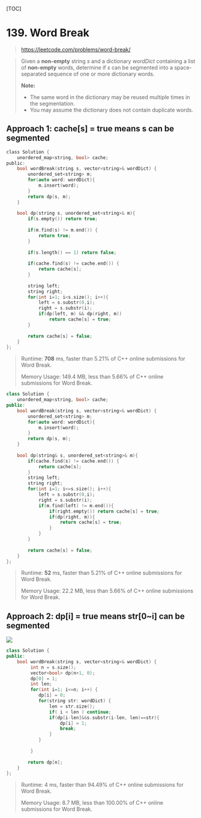 [TOC]

# 139. Word Break

> https://leetcode.com/problems/word-break/

> Given a **non-empty** string *s* and a dictionary *wordDict* containing a list of **non-empty** words, determine if *s* can be segmented into a space-separated sequence of one or more dictionary words.
>
> **Note:**
>
> - The same word in the dictionary may be reused multiple times in the segmentation.
> - You may assume the dictionary does not contain duplicate words.

## Approach 1:  cache[s] = true means s can be segmented 

```c
class Solution {
    unordered_map<string, bool> cache;
public:
    bool wordBreak(string s, vector<string>& wordDict) {
        unordered_set<string> m;
        for(auto word: wordDict){
            m.insert(word);
        }        
        return dp(s, m);
    }
    
    bool dp(string s, unordered_set<string>& m){
        if(s.empty()) return true;
        
        if(m.find(s) != m.end()) {
            return true;
        }
        
        if(s.length() == 1) return false;
        
        if(cache.find(s) != cache.end()) {
            return cache[s];
        }
        
        string left;
        string right;
        for(int i=1; i<s.size(); i++){
            left = s.substr(0,i);
            right = s.substr(i);
            if(dp(left, m) && dp(right, m))
                return cache[s] = true;
        }
        
        return cache[s] = false;
    }   
};
```

> Runtime: **708** ms, faster than 5.21% of C++ online submissions for Word Break.
>
> Memory Usage: 149.4 MB, less than 5.66% of C++ online submissions for Word Break.

```c++
class Solution {
    unordered_map<string, bool> cache;
public:
    bool wordBreak(string s, vector<string>& wordDict) {
        unordered_set<string> m;
        for(auto word: wordDict){
            m.insert(word);
        }        
        return dp(s, m);
    }
    
    bool dp(string& s, unordered_set<string>& m){
        if(cache.find(s) != cache.end()) {
            return cache[s];
        } 
        string left;
        string right;
        for(int i=1; i<=s.size(); i++){
            left = s.substr(0,i);
            right = s.substr(i);
            if(m.find(left) != m.end()){
                if(right.empty()) return cache[s] = true;
                if(dp(right, m)){
                    return cache[s] = true;
                }
            }
        }
        
        return cache[s] = false;
    }   
};
```

> Runtime: **52** ms, faster than 5.21% of C++ online submissions for Word Break.
>
> Memory Usage: 22.2 MB, less than 5.66% of C++ online submissions for Word Break.

## Approach 2: dp[i] = true means str[0~i] can be segmented  

![](C:\Workshop\git\Algorithm\leetcode\images\139.PNG)

```c++
class Solution {
public:
    bool wordBreak(string s, vector<string>& wordDict) {
         int n = s.size();
         vector<bool> dp(n+1, 0);
         dp[0] = 1;
         int len;
         for(int i=1; i<=n; i++) {
            dp[i] = 0;
            for(string str: wordDict) {
                len = str.size();
                if( i < len ) continue;                            
                if(dp[i-len]&&s.substr(i-len, len)==str){                    
                    dp[i] = 1;
                    break;
                }
            }
             
         }
        
        return dp[n];
    } 
};
```

> Runtime: 4 ms, faster than 94.49% of C++ online submissions for Word Break.
>
> Memory Usage: 8.7 MB, less than 100.00% of C++ online submissions for Word Break.
